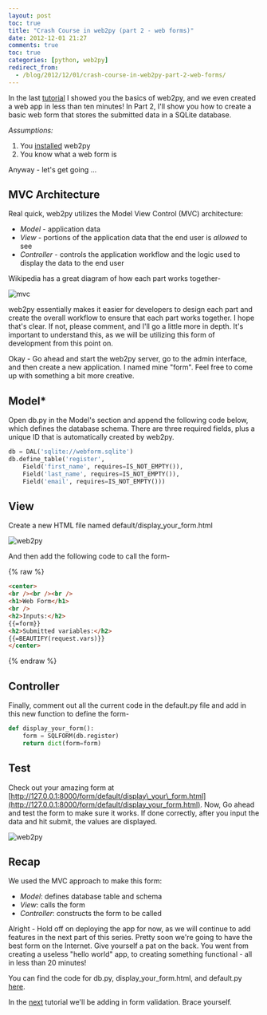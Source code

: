 ```yaml
---
layout: post
toc: true
title: "Crash Course in web2py (part 2 - web forms)"
date: 2012-12-01 21:27
comments: true
toc: true
categories: [python, web2py]
redirect_from:
  - /blog/2012/12/01/crash-course-in-web2py-part-2-web-forms/
---
```


In the last [tutorial](http://mherman.org/blog/2012/11/27/crash-course-in-web2py-part-1/) I showed you the basics of web2py, and we even created a web app in less than ten minutes! In Part 2, I'll show you how to create a basic web form that stores the submitted data in a SQLite database.

*Assumptions:*

1. You [installed](http://mherman.org/blog/2012/11/27/crash-course-in-web2py-part-1/) web2py
2. You know what a web form is

Anyway - let's get going ...

## MVC Architecture

Real quick, web2py utilizes the Model View Control (MVC) architecture:

*   *Model* - application data
*   *View* - portions of the application data that the end user is *allowed* to see
*   *Controller* - controls the application workflow and the logic used to display the data to the end user

Wikipedia has a great diagram of how each part works together-

![mvc](https://upload.wikimedia.org/wikipedia/commons/f/fd/MVC-Process.png)

web2py essentially makes it easier for developers to design each part and create the overall workflow to ensure that each part works together. I hope that's clear. If not, please comment, and I'll go a little more in depth. It's important to understand this, as we will be utilizing this form of development from this point on.

Okay - Go ahead and start the web2py server, go to the admin interface, and then create a new application. I named mine "form". Feel free to come up with something a bit more creative.

## Model*

Open db.py in the Model's section and append the following code below, which defines the database schema. There are three required fields, plus a unique ID that is automatically created by web2py.

``` python
db = DAL('sqlite://webform.sqlite')
db.define_table('register',
    Field('first_name', requires=IS_NOT_EMPTY()),
    Field('last_name', requires=IS_NOT_EMPTY()),
    Field('email', requires=IS_NOT_EMPTY()))
```

## View

Create a new HTML file named default/display\_your\_form.html

![web2py](https://www.backwardsteps.com/uploads/2012-11-30_2319.png)

And then add the following code to call the form-


{% raw %}
```html
<center>
<br /><br /><br />
<h1>Web Form</h1>
<br />
<h2>Inputs:</h2>
{{=form}}
<h2>Submitted variables:</h2>
{{=BEAUTIFY(request.vars)}}
</center>
```
{% endraw %}

## Controller

Finally, comment out all the current code in the default.py file and add in this new function to define the form-

``` python
def display_your_form():
    form = SQLFORM(db.register)
    return dict(form=form)
```

## Test

Check out your amazing form at [http://127.0.0.1:8000/form/default/display\_your\_form.html](http://127.0.0.1:8000/form/default/display_your_form.html). Now, Go ahead and test the form to make sure it works. If done correctly, after you input the data and hit submit, the values are displayed.

![web2py](https://www.backwardsteps.com/uploads/2012-11-30_2330.png)

## Recap

We used the MVC approach to make this form:

*   *Model*: defines database table and schema
*   *View*: calls the form
*   *Controller*: constructs the form to be called

Alright - Hold off on deploying the app for now, as we will continue to add features in the next part of this series. Pretty soon we're going to have the best form on the Internet. Give yourself a pat on the back. You went from creating a useless "hello world" app, to creating something functional - all in less than 20 minutes!

You can find the code for db.py, display\_your\_form.html, and default.py [here](https://github.com/mjhea0/web2py/tree/master/form%20-%20part%201).

In the [next](http://mherman.org/blog/2012/12/06/crash-course-in-web2py-part-3-form-validation/) tutorial we'll be adding in form validation. Brace yourself.
